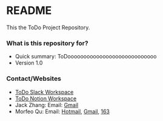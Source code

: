 # README #

This the ToDo Project Repository.

### What is this repository for? ###

* Quick summary: ToDoooooooooooooooooooooooooooo
* Version 1.0

### Contact/Websites ###

* [ToDo Slack Workspace](todojmd.slack.com)
* [ToDo Notion Workspace](https://www.notion.so/jmd/Todo-App-827e45a6a68e481884a85828984a0e4f)
* Jack Zhang: Email: [Gmail](mailto:zhangmngyu10@gmail.com)
* Morfeo Qu: Email: [Hotmail](mailto:qu100@hotmail.com), [Gmail](mailto:morfqu@gmail.com), [163](mailto:quhaotian100@163.com)
